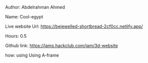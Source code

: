 Author: Abdelrahman Ahmed

Name: Cool-egypt

Live website Url: https://bejewelled-shortbread-2cf0cc.netlify.app/

Hours: 0.5

Github link: https://jams.hackclub.com/jam/3d-website

how: using Using A-frame

